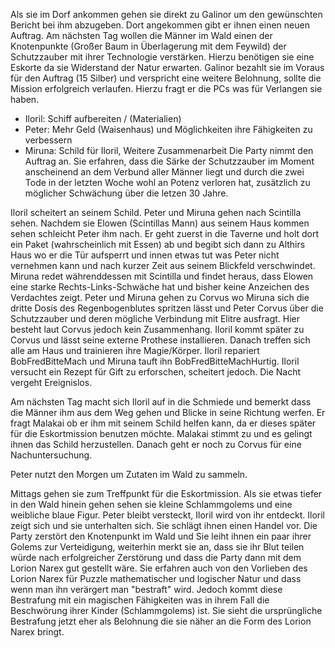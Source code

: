 Als sie im Dorf ankommen gehen sie direkt zu Galinor um den gewünschten Bericht bei ihm abzugeben.
Dort angekommen gibt er ihnen einen neuen Auftrag. Am nächsten Tag wollen die Männer im Wald einen der Knotenpunkte (Großer Baum in Überlagerung mit dem Feywild) der Schutzzauber mit ihrer Technologie verstärken. Hierzu benötigen sie eine Eskorte da sie Widerstand der Natur erwarten. Galinor bezahlt sie im Voraus für den Auftrag (15 Silber) und verspricht eine weitere Belohnung, sollte die Mission erfolgreich verlaufen. Hierzu fragt er die PCs was für Verlangen sie haben.
- Iloril: Schiff aufbereiten / (Materialien)
- Peter: Mehr Geld (Waisenhaus) und Möglichkeiten ihre Fähigkeiten zu verbessern
- Miruna: Schild für Iloril, Weitere Zusammenarbeit
Die Party nimmt den Auftrag an. Sie erfahren, dass die Särke der Schutzzauber im Moment anscheinend an dem Verbund aller Männer liegt und durch die zwei Tode in der letzten Woche wohl an Potenz verloren hat, zusätzlich zu möglicher Schwächung über die letzen 30 Jahre.

Iloril scheitert an seinem Schild.
Peter und Miruna gehen nach Scintilla sehen. Nachdem sie Elowen (Scintillas Mann) aus seinem Haus kommen sehen schleicht Peter ihm nach. Er geht zuerst in die Taverne und holt dort ein Paket (wahrscheinlich mit Essen) ab und begibt sich dann zu Althirs Haus wo er die Tür aufsperrt und innen etwas tut was Peter nicht vernehmen kann und nach kurzer Zeit aus seinem Blickfeld verschwindet.
Miruna redet währenddessen mit Scintilla und findet heraus, dass Elowen eine starke Rechts-Links-Schwäche hat und bisher keine Anzeichen des Verdachtes zeigt.
Peter und Miruna gehen zu Corvus wo Miruna sich die dritte Dosis des Regenbogenblutes spritzen lässt und Peter Corvus über die Schutzzauber und deren mögliche Verbindung mit Elitre ausfragt. Hier besteht laut Corvus jedoch kein Zusammenhang.
Iloril kommt später zu Corvus und lässt seine externe Prothese installieren.
Danach treffen sich alle am Haus und trainieren ihre Magie/Körper.
Iloril repariert BobFredBitteMach und Miruna tauft ihn BobFredBitteMachHurtig.
Iloril versucht ein Rezept für Gift zu erforschen, scheitert jedoch.
Die Nacht vergeht Ereignislos.

Am nächsten Tag macht sich Iloril auf in die Schmiede und bemerkt dass die Männer ihm aus dem Weg gehen und Blicke in seine Richtung werfen. Er fragt Malakai ob er ihm mit seinem Schild helfen kann, da er dieses später für die Eskortmission benutzen möchte. Malakai stimmt zu und es gelingt ihnen das Schild herzustellen. Danach geht er noch zu Corvus für eine Nachuntersuchung.

Peter nutzt den Morgen um Zutaten im Wald zu sammeln.

Mittags gehen sie zum Treffpunkt für die Eskortmission. Als sie etwas tiefer in den Wald hinein gehen sehen sie kleine Schlammgolems und eine weibliche blaue Figur. Peter bleibt versteckt, Iloril wird von ihr entdeckt. Iloril zeigt sich und sie unterhalten sich. Sie schlägt ihnen einen Handel vor. Die Party zerstört den Knotenpunkt im Wald und Sie leiht ihnen ein paar ihrer Golems zur Verteidigung, weiterhin merkt sie an, dass sie ihr Blut teilen würde nach erfolgreicher Zerstörung und dass die Party dann mit dem Lorion Narex gut gestellt wäre.
Sie erfahren auch von den Vorlieben des Lorion Narex für Puzzle mathematischer und logischer Natur und dass wenn man ihn verärgert man "bestraft" wird. Jedoch kommt diese Bestrafung mit ein magischen Fähigkeiten was in ihrem Fall die Beschwörung ihrer Kinder (Schlammgolems) ist. Sie sieht die ursprüngliche Bestrafung jetzt eher als Belohnung die sie näher an die Form des Lorion Narex bringt.